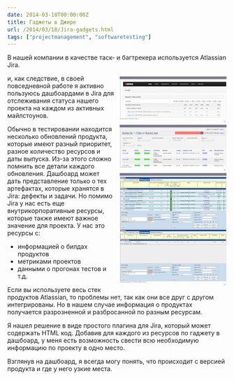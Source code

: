 ```yaml
---
date: 2014-03-18T00:00:00Z
title: Гаджеты в Джире
url: /2014/03/18/Jira-gadgets.html
tags: ["projectmanagement", "softwaretesting"]
---
```


В нашей компании в качестве таск- и багтрекера используется Atlassian Jira.

<img src="/images/jira.png" style="float:right"
	alt="Отрывок дашбоарда в Джире">

и, как следствие, в своей повседневной работе я активно пользуюсь дашбоардами в Jira для
отслеживания статуса нашего проекта на каждом из активных майлстоунов.

Обычно в тестировании находится несколько обновлений продукта, которые имеют разный приоритет,
разное количество ресурсов и даты выпуска. Из-за этого сложно помнить все детали
каждого обновления. Дашбоард может дать представление только о тех артефактах,
которые хранятся в Jira: дефекты и задачи. Но помимо Jira у нас есть еще внутрикорпоративные
ресурсы, которые также имеют важное значение для проекта. У нас это ресурсы с:

* информацией о билдах продуктов
* метриками проектов
* данными о прогонах тестов и т.д.

Если вы используете весь стек продуктов Atlassian, то проблемы нет, так как они все друг с другом
интегрированы. Но в нашем случае информация о продуктах получается разрозненной и разбросанной
по разным ресурсам.

Я нашел решение в виде простого плагина для Jira, который может содержать HTML код.
Добавив для каждого из ресурсов по гаджету в дашбоард, у меня есть возможность
свести всю необходимую информацию по проекту в одно место.

Взглянув на дашбоард, я всегда могу понять, что происходит с версией продукта
и где у него узкие места.
